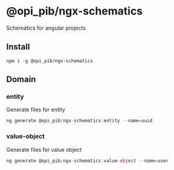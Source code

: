 # @opi_pib/ngx-schematics

Schematics for angular projects

## Install

```
npm i -g @opi_pib/ngx-schematics
```

## Domain

### entity

Generate files for entity

```typescript
ng generate @opi_pib/ngx-schematics:entity --name=uuid
```

### value-object

Generate files for value object

```typescript
ng generate @opi_pib/ngx-schematics:value-object --name=user
```
